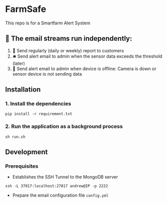 # FarmSafe

This repo is for a Smartfarm Alert System

## 📨 The email streams run independently:
1. 📅 Send regularly (daily or weekly) report to customers
2. 🛎️ Send alert email to admin when the sensor data exceeds the threshold (later)
3. 🚨 Send alert email to admin when device is offline: Camera is down or sensor device is not sending data

## Installation

### 1. Install the dependencies

```
pip install -r requirement.txt
```

### 2. Run the application as a background process

```
sh run.sh 
```

## Development

### Prerequisites

- Establishes the SSH Tunnel to the MongoDB server

```
ssh -L 37017:localhost:27017 andrew@IP -p 2222
```

- Prepare the email configuration file `config.yml` 
